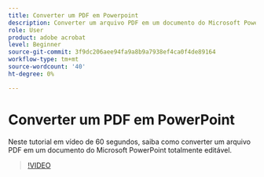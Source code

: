 ```yaml
---
title: Converter um PDF em Powerpoint
description: Converter um arquivo PDF em um documento do Microsoft PowerPoint totalmente editável
role: User
product: adobe acrobat
level: Beginner
source-git-commit: 3f9dc206aee94fa9a8b9a7938ef4ca0f4de89164
workflow-type: tm+mt
source-wordcount: '40'
ht-degree: 0%

---
```


# Converter um PDF em PowerPoint

Neste tutorial em vídeo de 60 segundos, saiba como converter um arquivo PDF em um documento do Microsoft PowerPoint totalmente editável.

>[!VIDEO](https://video.tv.adobe.com/v/342629?quality=12&learn=on&hidetitle=true)
